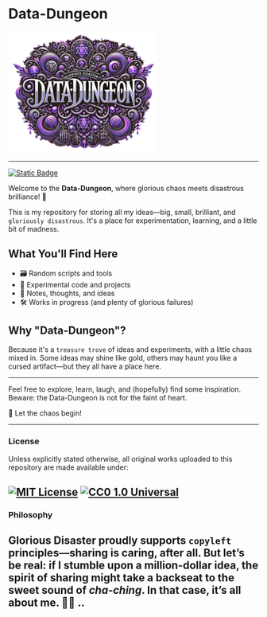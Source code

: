 # Data-Dungeon

<img src="images/icon.png" alt="Data Dungeon" width="300">

---

[![Static Badge](https://img.shields.io/badge/glorious-disaster-blue?labelColor=purple)](https://github.com/gloriousdisaster)

Welcome to the **Data-Dungeon**, where glorious chaos meets disastrous brilliance! 🎉

This is my repository for storing all my ideas—big, small, brilliant, and `gloriously disastrous`. It's a place for experimentation, learning, and a little bit of madness.

## What You'll Find Here

- 🗃️ Random scripts and tools
- 🧪 Experimental code and projects
- 📜 Notes, thoughts, and ideas
- 🛠️ Works in progress (and plenty of glorious failures)

## Why "Data-Dungeon"?

Because it's a `treasure trove` of ideas and experiments, with a little chaos mixed in. Some ideas may shine like gold, others may haunt you like a cursed artifact—but they all have a place here.

---

Feel free to explore, learn, laugh, and (hopefully) find some inspiration. Beware: the Data-Dungeon is not for the faint of heart.

🚀 Let the chaos begin!

---

### License

Unless explicitly stated otherwise, all original works uploaded to this repository are made available under:

## [![MIT License](https://img.shields.io/badge/License-MIT-yellow.svg)](https://opensource.org/licenses/MIT) [![CC0 1.0 Universal](https://mirrors.creativecommons.org/presskit/buttons/80x15/svg/cc-zero.svg)](https://creativecommons.org/publicdomain/zero/1.0/)

### Philosophy

## Glorious Disaster proudly supports `copyleft` principles—sharing is caring, after all. But let’s be real: if I stumble upon a million-dollar idea, the spirit of sharing might take a backseat to the sweet sound of _cha-ching_. In that case, it’s all about me. 🤷‍♂️ ..
